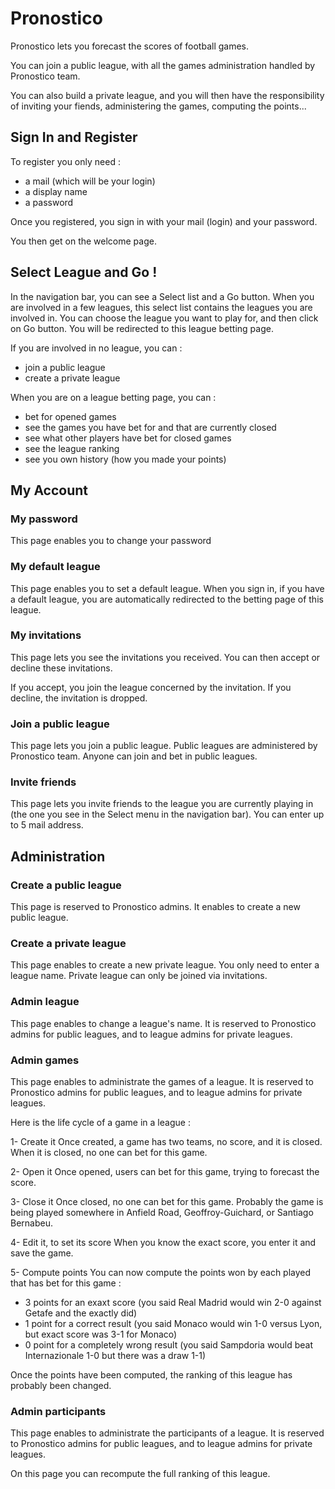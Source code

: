 # Pronostico

Pronostico lets you forecast the scores of football games.

You can join a public league, with all the games administration handled by Pronostico team.

You can also build a private league, and you will then have the responsibility of inviting your fiends, administering the games, computing the points...

## Sign In and Register

To register you only need :
- a mail (which will be your login)
- a display name
- a password

Once you registered, you sign in with your mail (login) and your password.

You then get on the welcome page.

## Select League and Go !

In the navigation bar, you can see a Select list and a Go button.
When you are involved in a few leagues, this select list contains the leagues you are involved in.
You can choose the league you want to play for, and then click on Go button.
You will be redirected to this league betting page.

If you are involved in no league, you can :
- join a public league
- create a private league 

When you are on a league betting page, you can :
- bet for opened games
- see the games you have bet for and that are currently closed
- see what other players have bet for closed games
- see the league ranking
- see you own history (how you made your points)

## My Account

### My password

This page enables you to change your password

### My default league

This page enables you to set a default league.
When you sign in, if you have a default league, you are automatically redirected to the betting page of this league.

### My invitations

This page lets you see the invitations you received.
You can then accept or decline these invitations.

If you accept, you join the league concerned by the invitation.
If you decline, the invitation is dropped.

### Join a public league

This page lets you join a public league.
Public leagues are administered by Pronostico team.
Anyone can join and bet in public leagues.

### Invite friends

This page lets you invite friends to the league you are currently playing in (the one you see in the Select menu in the navigation bar).
You can enter up to 5 mail address.

## Administration

### Create a public league

This page is reserved to Pronostico admins.
It enables to create a new public league.

### Create a private league

This page enables to create a new private league.
You only need to enter a league name.
Private league can only be joined via invitations.

### Admin league

This page enables to change a league's name.
It is reserved to Pronostico admins for public leagues, and to league admins for private leagues.

### Admin games

This page enables to administrate the games of a league.
It is reserved to Pronostico admins for public leagues, and to league admins for private leagues.

Here is the life cycle of a game in a league :

1- Create it
Once created, a game has two teams, no score, and it is closed.
When it is closed, no one can bet for this game.

2- Open it
Once opened, users can bet for this game, trying to forecast the score.

3- Close it
Once closed, no one can bet for this game.
Probably the game is being played somewhere in Anfield Road, Geoffroy-Guichard, or Santiago Bernabeu.

4- Edit it, to set its score
When you know the exact score, you enter it and save the game.

5- Compute points
You can now compute the points won by each played that has bet for this game :
- 3 points for an exaxt score (you said Real Madrid would win 2-0 against Getafe and the exactly did)
- 1 point for a correct result (you said Monaco would win 1-0 versus Lyon, but exact score was 3-1 for Monaco)
- 0 point for a completely wrong result (you said Sampdoria would beat Internazionale 1-0 but there was a draw 1-1)

Once the points have been computed, the ranking of this league has probably been changed. 

### Admin participants

This page enables to administrate the participants of a league.
It is reserved to Pronostico admins for public leagues, and to league admins for private leagues.

On this page you can recompute the full ranking of this league.